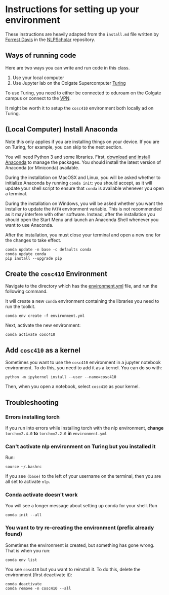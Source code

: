 # Instructions for setting up your environment 

These instructions are heavily adapted from the `install.md` file written by [Forrest Davis](https://forrestdavis.github.io/) in the [NLPScholar](https://github.com/forrestdavis/NLPScholar/tree/main) repository. 


## Ways of running code

Here are two ways you can write and run code in this class. 

1. Use your local computer
2. Use Jupyter lab on the Colgate Supercomputer [Turing](https://turing.colgate.edu/)

To use Turing, you need to either be connected to eduroam on the Colgate campus or connect to the [VPN](https://www.colgate.edu/about/campus-services-and-resources/vpn-connections-campus-network). 

It might be worth it to setup the `cosc410` environment both locally ad on Turing. 


## (Local Computer) Install Anaconda

Note this only applies if you are installing things on your device. If you are on Turing, for example, you can skip to the next section. 

You will need Python 3 and some libraries. First, [download and install
Anaconda](https://www.anaconda.com/download) to manage the packages. You
should install the latest version of Anaconda (or Miniconda) available.

During the installation on MacOSX and Linux, you will be asked whether to
initialize Anaconda by running `conda init`: you should accept, as it will update your shell script to ensure that `conda` is available whenever you open a terminal.  

During the installation on Windows, you will be asked whether you
want the installer to update the `PATH` environment variable. This is not
recommended as it may interfere with other software. Instead, after the
installation you should open the Start Menu and launch an Anaconda Shell
whenever you want to use Anaconda.

After the installation, you must close your terminal and open a new
one for the changes to take effect.

    conda update -n base -c defaults conda
    conda update conda 
    pip install --upgrade pip

## Create the `cosc410` Environment

Navigate to the directory which has the [environment.yml](environment.yml) file, and run the following command. 

It will create a new `conda` environment containing the libraries you need to run the toolkit.  

    conda env create -f environment.yml

Next, activate the new environment:

    conda activate cosc410

## Add `cosc410` as a kernel 

Sometimes you want to use the `cosc410` environment in a jupyter notebook environment. To do this, you need to add it as a kernel. You can do so with: 
 

    python -m ipykernel install --user --name=cosc410 

Then, when you open a notebook, select `cosc410` as your kernel.

## Troubleshooting


### Errors installing torch 

If you run into errors while installing torch with the nlp environment,
**change** `torch==2.4.0` **to** `torch==2.2.0`  **in** `environment.yml` 

### Can't activate nlp environment on Turing but you installed it

Run: 

    source ~/.bashrc

If you see `(base)` to the left of your username on the terminal, then you are
all set to activate `nlp`. 


### Conda activate doesn't work

You will see a longer message about setting up conda for your shell. Run 

    conda init --all


### You want to try re-creating the environment (prefix already found)

Sometimes the environment is created, but something has gone wrong. That is when
you run: 

    conda env list 

You see `cosc410` but you want to reinstall it. To do this, delete the environment (first deactivate it): 

    conda deactivate 
    conda remove -n cosc410 --all 


